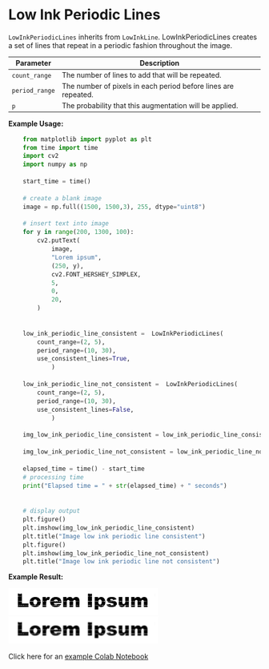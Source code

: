 # Low Ink Periodic Lines

`LowInkPeriodicLines` inherits from `LowInkLine`. LowInkPeriodicLines creates a set of lines that repeat in a periodic fashion throughout the image.


| Parameter      | Description                                                    |
|----------------|----------------------------------------------------------------|
| `count_range`  | The number of lines to add that will be repeated.              |
| `period_range` | The number of pixels in each period before lines are repeated. |
| `p`            | The probability that this augmentation will be applied.        |


**Example Usage:**
```python
    from matplotlib import pyplot as plt
    from time import time
    import cv2
    import numpy as np

    start_time = time()

    # create a blank image
    image = np.full((1500, 1500,3), 255, dtype="uint8")

    # insert text into image
    for y in range(200, 1300, 100):
        cv2.putText(
            image,
            "Lorem ipsum",
            (250, y),
            cv2.FONT_HERSHEY_SIMPLEX,
            5,
            0,
            20,
        )


    low_ink_periodic_line_consistent =  LowInkPeriodicLines(
        count_range=(2, 5),
        period_range=(10, 30),
        use_consistent_lines=True,
            )

    low_ink_periodic_line_not_consistent =  LowInkPeriodicLines(
        count_range=(2, 5),
        period_range=(10, 30),
        use_consistent_lines=False,
            )

    img_low_ink_periodic_line_consistent = low_ink_periodic_line_consistent(image)

    img_low_ink_periodic_line_not_consistent = low_ink_periodic_line_not_consistent(image)

    elapsed_time = time() - start_time
    # processing time
    print("Elapsed time = " + str(elapsed_time) + " seconds")


    # display output
    plt.figure()
    plt.imshow(img_low_ink_periodic_line_consistent)
    plt.title("Image low ink periodic line consistent")
    plt.figure()
    plt.imshow(img_low_ink_periodic_line_not_consistent)
    plt.title("Image low ink periodic line not consistent")
```


**Example Result:**

![Ink Bleed no Blur](../../images/Augmentations/LowInkLines.png)
![Ink Bleed with Blur](../../images/Augmentations/LowInkLinesBlur.png)

Click here for an [example Colab Notebook](https://colab.research.google.com/drive/1AfbcC_9_fp8zDnc8GCL0kGApLO67MW7A?usp=sharing)
